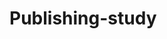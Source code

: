# Publishing-study


<!-- [Modal](https://greenknight03.github.io/Publishing-study/modal.html) -->
<!-- [btn0111](https://greenknight03.github.io/Publishing-study/btn0111.html) -->
<!-- [EinsmediaPageClone](https://greenknight03.github.io/Publishing-study/ClonePage/index.html) -->

